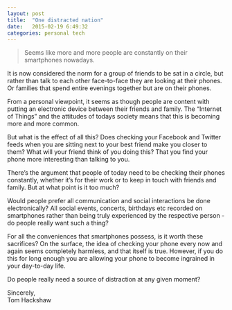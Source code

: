 ```yaml
---
layout: post
title:  "One distracted nation"
date:   2015-02-19 6:49:32
categories: personal tech
---
```


> Seems like more and more people are constantly on their smartphones nowadays.

It is now considered the norm for a group of friends to be sat in a circle, but rather than talk to each other face-to-face they are looking at their phones. Or families that spend entire evenings together but are on their phones. 

From a personal viewpoint, it seems as though people are content with putting an electronic device between their friends and family. The “Internet of Things” and the attitudes of todays society means that this is becoming more and more common.

But what is the effect of all this? Does checking your Facebook and Twitter feeds when you are sitting next to your best friend make you closer to them? What will your friend think of you doing this? That you find your phone more interesting than talking to you.

There’s the argument that people of today need to be checking their phones constantly, whether it’s for their work or to keep in touch with friends and family. But at what point is it too much? 

Would people prefer all communication and social interactions be done electronically? All social events, concerts, birthdays etc recorded on smartphones rather than being truly experienced by the respective person - do people really want such a thing?

For all the conveniences that smartphones possess, is it worth these sacrifices? On the surface, the idea of checking your phone every now and again seems completely harmless, and that itself is true. However, if you do this for long enough you are allowing your phone to become ingrained in your day-to-day life.

Do people really need a source of distraction at any given moment?



Sincerely,
<br>
Tom Hackshaw
